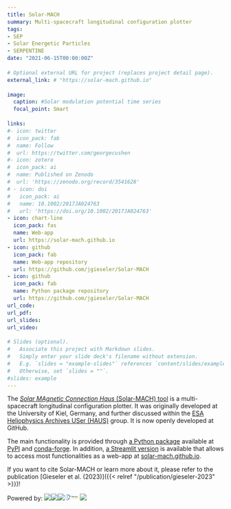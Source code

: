 ```yaml
---
title: Solar-MACH
summary: Multi-spacecraft longitudinal configuration plotter
tags:
- SEP
- Solar Energetic Particles
- SERPENTINE
date: "2021-06-15T00:00:00Z"

# Optional external URL for project (replaces project detail page).
external_link: # "https://solar-mach.github.io"

image:
  caption: #Solar modulation potential time series
  focal_point: Smart

links:
#- icon: twitter
#  icon_pack: fab
#  name: Follow
#  url: https://twitter.com/georgecushen
#- icon: zotero
#  icon_pack: ai
#  name: Published on Zenodo
#  url: 'https://zenodo.org/record/3541628'
# - icon: doi
#   icon_pack: ai
#   name: 10.1002/2017JA024763
#   url: 'https://doi.org/10.1002/2017JA024763'
- icon: chart-line
  icon_pack: fas
  name: Web-app
  url: https://solar-mach.github.io
- icon: github
  icon_pack: fab
  name: Web-app repository
  url: https://github.com/jgieseler/Solar-MACH
- icon: github
  icon_pack: fab
  name: Python package repository
  url: https://github.com/jgieseler/Solar-MACH
url_code: 
url_pdf: 
url_slides: 
url_video: 

# Slides (optional).
#   Associate this project with Markdown slides.
#   Simply enter your slide deck's filename without extension.
#   E.g. `slides = "example-slides"` references `content/slides/example-slides.md`.
#   Otherwise, set `slides = ""`.
#slides: example
---
```


The [*Solar MAgnetic Connection Haus* (Solar-MACH) tool](https://solar-mach.github.io) is a multi-spacecraft longitudinal configuration plotter. It was originally developed at the University of Kiel, Germany, and further discussed within the [ESA Heliophysics Archives USer (HAUS)](https://www.cosmos.esa.int/web/esdc/archives-user-groups/heliophysics) group. It is now openly developed at GitHub.

The main functionality is provided through [a Python package](https://github.com/jgieseler/solarmach) available at [PyPI](https://pypi.org/project/solarmach/) and [conda-forge](https://anaconda.org/conda-forge/solarmach/). In addition, [a Streamlit version](https://github.com/jgieseler/Solar-MACH) is available that allows to access most functionalities as a web-app at [solar-mach.github.io](https://solar-mach.github.io).

If you want to cite Solar-MACH or learn more about it, please refer to the publication [Gieseler et al. (2023)]({{< relref "/publication/gieseler-2023" >}})!


Powered by: [<img src="https://matplotlib.org/_static/logo_dark.svg" height="15">](https://matplotlib.org)[<img src="https://streamlit.io/images/brand/streamlit-logo-secondary-colormark-darktext.svg" height="15">](https://streamlit.io)[<img src="https://raw.githubusercontent.com/sunpy/sunpy-logo/master/generated/sunpy_logo_landscape.svg" height="15">](https://sunpy.org)[<img src="https://raw.githubusercontent.com/SciQLop/speasy/main/logo/logo_speasy.svg" height="15">](https://pypi.org/project/speasy/)[<img src="https://solar-mach.streamlit.app/~/+/app/static/amdaPrint.png" height="15">](http://amda.irap.omp.eu/)
